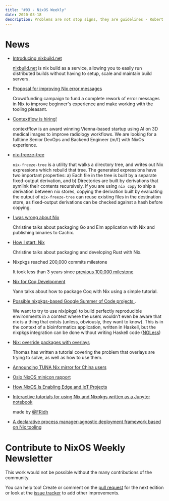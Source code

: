 ```yaml
---
title: "#03 - NixOS Weekly"
date: 2020-03-18
description: Problems are not stop signs, they are guidelines - Robert H. Schuller
---
```


# News

- [Introducing nixbuild.net](https://blog.nixbuild.net/posts/2020-02-18-introducing-nixbuild-net.html)

  [nixbuild.net](https://nixbuild.net) is nix build as a service, allowing you
  to easily run distributed builds without having to setup, scale and maintain
  build servers.

- [Proposal for improving Nix error messages
  ](https://blog.cachix.org/post/2020-03-18-proposal-for-improving-nix-error-messages/)

  Crowdfunding campaign to fund a complete rework of error messages in Nix to improve
  beginner's experience and make working with the tooling pleasant.

- [Contextflow is hiring!](https://docs.google.com/document/d/1IwIRFV4ZzkMr4N2K06aHAjaGq3vcLfQBWZpvasDVG24/edit)

  contextflow is an award winning Vienna-based startup using AI on 3D medical images to improve radiology workflows. We are looking for a fulltime Senior DevOps and Backend Engineer (m/f) with NixOs experience.

- [nix-freeze-tree](http://jackkelly.name/blog/archives/2020/01/25/nix-freeze-tree/index.html)

  `nix-freeze-tree` is a utility that walks a directory tree, and writes out Nix expressions which
  rebuild that tree. The generated expressions have two important properties:
  a) Each file in the tree is built by a separate fixed-output derivation, and
  b) Directories are built by derivations that symlink their contents recursively.
  If you are using `nix copy` to ship a derivation between nix stores, copying the derivation built
  by evaluating the output of `nix-freeze-tree` can reuse existing files in the destination store, as
  fixed-output derivations can be checked against a hash before copying.

- [I was wrong about Nix
  ](https://christine.website/blog/i-was-wrong-about-nix-2020-02-10)

  Christine talks about packaging Go and Elm application with Nix
  and publishing binaries to Cachix.

- [How I start: Nix](https://christine.website/blog/how-i-start-nix-2020-03-08)

  Christine talks about packaging and developing Rust with Nix.

- Nixpkgs reached 200,000 commits milestone

  It took less than 3 years since [previous 100,000 milestone](
  https://www.reddit.com/r/NixOS/comments/5rsqde/nixpkgs_just_hit_the_100000_commits_mark/)

- [Nix for Coq Development](https://yannherklotz.com/blog/2020-02-15-nix-for-coq-development.html)

  Yann talks about how to package Coq with Nix using a
  simple tutorial.

- [Possible nixpkgs-based Google Summer of Code projects
  ](http://big-data-biology.org/positions/gsoc-tweag/).

  We want to try to use nix(pkgs) to build perfectly reproducible environments in a context
  where the users wouldn’t even be aware that nix is a thing that exists (unless, obviously,
  they want to know). This is in the context of a bioinformatics application, written in Haskell,
  but the nixpkgs integration can be done without writing Haskell code ([NGLess](https://ngless.embl.de/))

- [Nix: override packages with overlays
  ](https://thomashartmann.dev/blog/nix-override-packages-with-overlays/)

  Thomas has written a tutorial covering the problem that overlays
  are trying to solve, as well as how to use them.

- [Announcing TUNA Nix mirror for China users
  ](https://discourse.nixos.org/t/announcing-tuna-nix-mirror/6144)

- [Oslo NixOS minicon rapport
  ](https://blog.hackeriet.no/oslo-nixos-minicon-rapport/)

- [How NixOS Is Enabling Edge and IoT Projects
  ](https://www.worksonarm.com/blog/how-nixos-is-enabling-edge-and-iot-projects/)

- [Interactive tutorials for using Nix and Nixpkgs written as a Jupyter notebook
  ](https://github.com/FRidh/nix-tutorials)

  made by [@FRidh](https://github.com/FRidh)

- [A declarative process manager-agnostic deployment framework based on Nix tooling
  ](https://sandervanderburg.blogspot.com/2020/02/a-declarative-process-manager-agnostic.html)

# Contribute to NixOS Weekly Newsletter

This work would not be possible without the many contributions of the community.

You can help too! Create or comment on the [pull request](https://github.com/NixOS/nixos-weekly/pulls)
for the next edition or look at the
[issue tracker](https://github.com/NixOS/nixos-weekly/issues) to add other improvements.

